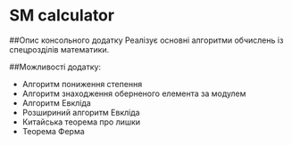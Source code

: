 # SM calculator

##Опис консольного додатку
Реалізує основні алгоритми обчислень із спецрозділів математики.

##Можливості додатку:
* Алгоритм пониження степення
* Алгоритм знаходження оберненого елемента за модулем
* Алгоритм Евкліда
* Розшириний алгоритм Евкліда
* Китайська теорема про лишки
* Теорема Ферма
